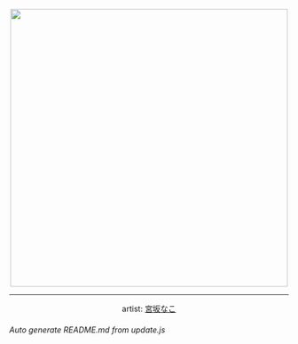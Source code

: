 
<p align="center">
  <img width="500" src="https://nekos.best/api/v2/neko/0248.png">
  <hr/>
  <center>
    artist: <a href="https://twitter.com/i/web/status/1238686829248786432">宮坂なこ</a>
  </center>
</p>


###### Auto generate README.md from update.js

